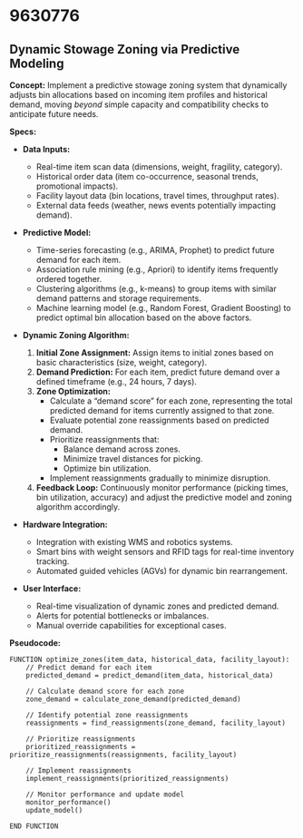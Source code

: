 # 9630776

## Dynamic Stowage Zoning via Predictive Modeling

**Concept:** Implement a predictive stowage zoning system that dynamically adjusts bin allocations based on incoming item profiles and historical demand, moving *beyond* simple capacity and compatibility checks to anticipate future needs.

**Specs:**

*   **Data Inputs:**
    *   Real-time item scan data (dimensions, weight, fragility, category).
    *   Historical order data (item co-occurrence, seasonal trends, promotional impacts).
    *   Facility layout data (bin locations, travel times, throughput rates).
    *   External data feeds (weather, news events potentially impacting demand).
*   **Predictive Model:**
    *   Time-series forecasting (e.g., ARIMA, Prophet) to predict future demand for each item.
    *   Association rule mining (e.g., Apriori) to identify items frequently ordered together.
    *   Clustering algorithms (e.g., k-means) to group items with similar demand patterns and storage requirements.
    *   Machine learning model (e.g., Random Forest, Gradient Boosting) to predict optimal bin allocation based on the above factors.
*   **Dynamic Zoning Algorithm:**
    1.  **Initial Zone Assignment:** Assign items to initial zones based on basic characteristics (size, weight, category).
    2.  **Demand Prediction:** For each item, predict future demand over a defined timeframe (e.g., 24 hours, 7 days).
    3.  **Zone Optimization:**
        *   Calculate a “demand score” for each zone, representing the total predicted demand for items currently assigned to that zone.
        *   Evaluate potential zone reassignments based on predicted demand.
        *   Prioritize reassignments that:
            *   Balance demand across zones.
            *   Minimize travel distances for picking.
            *   Optimize bin utilization.
        *   Implement reassignments gradually to minimize disruption.
    4.  **Feedback Loop:** Continuously monitor performance (picking times, bin utilization, accuracy) and adjust the predictive model and zoning algorithm accordingly.

*   **Hardware Integration:**
    *   Integration with existing WMS and robotics systems.
    *   Smart bins with weight sensors and RFID tags for real-time inventory tracking.
    *   Automated guided vehicles (AGVs) for dynamic bin rearrangement.
*   **User Interface:**
    *   Real-time visualization of dynamic zones and predicted demand.
    *   Alerts for potential bottlenecks or imbalances.
    *   Manual override capabilities for exceptional cases.

**Pseudocode:**

```
FUNCTION optimize_zones(item_data, historical_data, facility_layout):
    // Predict demand for each item
    predicted_demand = predict_demand(item_data, historical_data)

    // Calculate demand score for each zone
    zone_demand = calculate_zone_demand(predicted_demand)

    // Identify potential zone reassignments
    reassignments = find_reassignments(zone_demand, facility_layout)

    // Prioritize reassignments
    prioritized_reassignments = prioritize_reassignments(reassignments, facility_layout)

    // Implement reassignments
    implement_reassignments(prioritized_reassignments)

    // Monitor performance and update model
    monitor_performance()
    update_model()

END FUNCTION
```